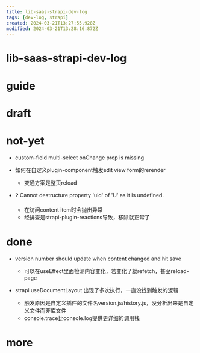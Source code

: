 ```yaml
---
title: lib-saas-strapi-dev-log
tags: [dev-log, strapi]
created: 2024-03-21T13:27:55.928Z
modified: 2024-03-21T13:28:16.872Z
---
```


# lib-saas-strapi-dev-log

# guide

# draft

# not-yet

- custom-field multi-select onChange prop is missing

- 如何在自定义plugin-component触发edit view form的rerender
  - 变通方案是整页reload

- ❓ Cannot destructure property 'uid' of 'U' as it is undefined.
  - 在访问content item时会抛出异常
  - 经排查是strapi-plugin-reactions导致，移除就正常了
# done
- version number should update when content changed and hit save
  - 可以在useEffect里面检测内容变化，若变化了就refetch，甚至reload-page

- strapi useDocumentLayout 出现了多次执行，一直没找到触发的逻辑
  - 触发原因是自定义插件的文件名version.js/history.js，没分析出来是自定义文件而非库文件
  - console.trace比console.log提供更详细的调用栈
# more
